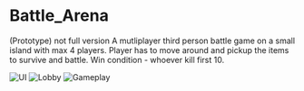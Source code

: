 # Battle_Arena
(Prototype) not full version
A mutliplayer third person battle game on a small island with max 4 players.
Player has to move around and pickup the items to survive and battle.
Win condition - whoever kill first 10.

![UI](https://github.com/Virendra-Prajapati/Battle_Arena/assets/53903971/2e22ebce-3cd9-4183-8049-0e9cb2757ffb)
![Lobby](https://github.com/Virendra-Prajapati/Battle_Arena/assets/53903971/1819545d-e041-4f41-9fb6-c65c266c4148)
![Gameplay](https://github.com/Virendra-Prajapati/Battle_Arena/assets/53903971/a0175089-00fb-435e-b7a5-eb3bf89e8f14)
